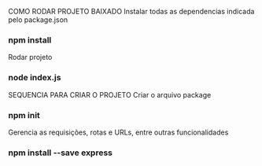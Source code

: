 COMO RODAR PROJETO BAIXADO
Instalar todas as dependencias indicada pelo package.json
### npm install

Rodar projeto
### node index.js

SEQUENCIA PARA CRIAR O PROJETO
Criar o arquivo package
### npm init

Gerencia as requisições, rotas e URLs, entre outras funcionalidades
### npm install --save express

